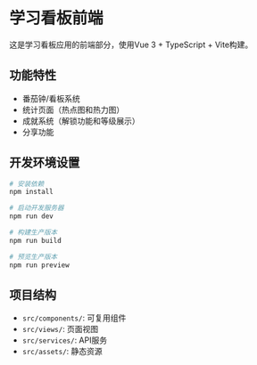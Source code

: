 # 学习看板前端

这是学习看板应用的前端部分，使用Vue 3 + TypeScript + Vite构建。

## 功能特性

- 番茄钟/看板系统
- 统计页面（热点图和热力图）
- 成就系统（解锁功能和等级展示）
- 分享功能

## 开发环境设置

```bash
# 安装依赖
npm install

# 启动开发服务器
npm run dev

# 构建生产版本
npm run build

# 预览生产版本
npm run preview
```

## 项目结构

- `src/components/`: 可复用组件
- `src/views/`: 页面视图
- `src/services/`: API服务
- `src/assets/`: 静态资源
